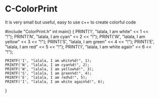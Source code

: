 # C-ColorPrint
It is very small but useful, easy to use c++ to create colorful code

#include "ColorPrint.h"
int main() {
	PRINT('I', "lalala, I am white" << 1 << "!");
	PRINT('N', "lalala, I am cyan" << 2 << "!");
	PRINT('W', "lalala, I am yellow" << 3 << "!");
	PRINT('S', "lalala, I am green" << 4 << "!");
	PRINT('E', "lalala, I am red" << 5 << "!");
	PRINT('I', "lalala, I am white again" << 6 << "!");

	PRINTF('I', "lalala, I am white%d!", 1);
	PRINTF('N', "lalala, I am cyan%d!", 2);
	PRINTF('W', "lalala, I am yellow%d!", 3);
	PRINTF('S', "lalala, I am green%d!", 4);
	PRINTF('E', "lalala, I am red%d!", 5);
	PRINTF('I', "lalala, I am white again%d!", 6);
}

